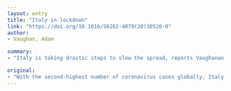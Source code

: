 ```yaml
---
layout: entry
title: "Italy in lockdown"
link: "https://doi.org/10.1016/S0262-4079(20)30520-0"
author:
- Vaughan, Adam

summary:
- "Italy is taking drastic steps to slow the spread, reports Vaughanan reports. Italy has the second-highest number of coronavirus cases globally. The spread is slowing, with the second highest number of cases globally, it is taking dramatic steps. It is taking the measures to slow down the spread.. There are the worst cases in the world. it is the second most spread of cases worldwide. the spread is expected to slow it.. a number is the worst. in the country is taking a slowing the spread to slow. Italian is taking action. Spain is taking steps a."

original:
- "With the second-highest number of coronavirus cases globally, Italy is taking dramatic steps to slow the spread, reports Adam Vaughan"
---
```


